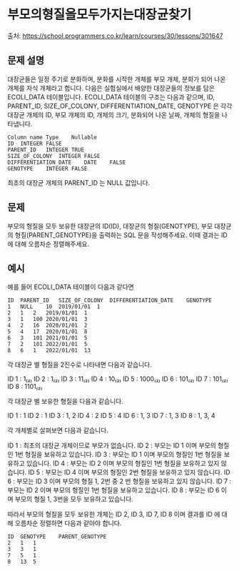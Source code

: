 # 부모의형질을모두가지는대장균찾기

출처: https://school.programmers.co.kr/learn/courses/30/lessons/301647

## 문제 설명

대장균들은 일정 주기로 분화하며, 분화를 시작한 개체를 부모 개체, 분화가 되어 나온 개체를 자식 개체라고 합니다.
다음은 실험실에서 배양한 대장균들의 정보를 담은 ECOLI_DATA 테이블입니다. ECOLI_DATA 테이블의 구조는 다음과 같으며, ID, PARENT_ID, SIZE_OF_COLONY, DIFFERENTIATION_DATE, GENOTYPE 은 각각 대장균 개체의 ID, 부모 개체의 ID, 개체의 크기, 분화되어 나온 날짜, 개체의 형질을 나타냅니다.

```
Column name	Type	Nullable
ID	INTEGER	FALSE
PARENT_ID	INTEGER	TRUE
SIZE_OF_COLONY	INTEGER	FALSE
DIFFERENTIATION_DATE	DATE	FALSE
GENOTYPE	INTEGER	FALSE
```

최초의 대장균 개체의 PARENT_ID 는 NULL 값입니다.

## 문제

부모의 형질을 모두 보유한 대장균의 ID(ID), 대장균의 형질(GENOTYPE), 부모 대장균의 형질(PARENT_GENOTYPE)을 출력하는 SQL 문을 작성해주세요. 이때 결과는 ID에 대해 오름차순 정렬해주세요.

## 예시

예를 들어 ECOLI_DATA 테이블이 다음과 같다면

```
ID	PARENT_ID	SIZE_OF_COLONY	DIFFERENTIATION_DATE	GENOTYPE
1	NULL	10	2019/01/01	1
2	1	2	2019/01/01	1
3	1	100	2020/01/01	3
4	2	16	2020/01/01	2
5	4	17	2020/01/01	8
6	3	101	2021/01/01	5
7	2	101	2022/01/01	5
8	6	1	2022/01/01	13
```

각 대장균 별 형질을 2진수로 나타내면 다음과 같습니다.

ID 1 : 1₍₂₎
ID 2 : 1₍₂₎
ID 3 : 11₍₂₎
ID 4 : 10₍₂₎
ID 5 : 1000₍₂₎
ID 6 : 101₍₂₎
ID 7 : 101₍₂₎
ID 8 : 1101₍₂₎

각 대장균 별 보유한 형질을 다음과 같습니다.

ID 1 : 1
ID 2 : 1
ID 3 : 1, 2
ID 4 : 2
ID 5 : 4
ID 6 : 1, 3
ID 7 : 1, 3
ID 8 : 1, 3, 4

각 개체별로 살펴보면 다음과 같습니다.

ID 1 : 최초의 대장균 개체이므로 부모가 없습니다.
ID 2 : 부모는 ID 1 이며 부모의 형질인 1번 형질을 보유하고 있습니다.
ID 3 : 부모는 ID 1 이며 부모의 형질인 1번 형질을 보유하고 있습니다.
ID 4 : 부모는 ID 2 이며 부모의 형질인 1번 형질을 보유하고 있지 않습니다.
ID 5 : 부모는 ID 4 이며 부모의 형질인 2번 형질을 보유하고 있지 않습니다.
ID 6 : 부모는 ID 3 이며 부모의 형질 1, 2번 중 2 번 형질을 보유하고 있지 않습니다.
ID 7 : 부모는 ID 2 이며 부모의 형질인 1번 형질을 보유하고 있습니다.
ID 8 : 부모는 ID 6 이며 부모의 형질 1, 3번을 모두 보유하고 있습니다.

따라서 부모의 형질을 모두 보유한 개체는 ID 2, ID 3, ID 7, ID 8 이며 결과를 ID 에 대해 오름차순 정렬하면 다음과 같아야 합니다.

```
ID	GENOTYPE	PARENT_GENOTYPE
2	1	1
3	3	1
7	5	1
8	13	5
```
